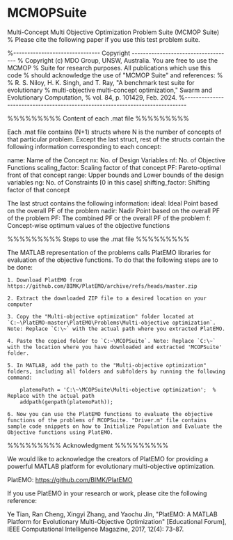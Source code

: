 # MCMOPSuite
Multi-Concept Multi Objective Optimization Problem Suite (MCMOP Suite)
% Please cite the following paper if you use this test problem suite.

%------------------------------- Copyright ------------------------------------
% Copyright (c) MDO Group, UNSW, Australia. You are free to use the MCMOP 
% Suite for research purposes. All publications which use this code 
% should acknowledge the use of "MCMOP Suite" and references: 
%
% R. S. Niloy, H. K. Singh, and T. Ray, "A benchmark test suite for evolutionary 
% multi-objective multi-concept optimization," Swarm and Evolutionary Computation, 
% vol. 84, p. 101429, Feb. 2024.
%------------------------------------------------------------------------------ 


%%%%%%%%% Content of each .mat file %%%%%%%%%
 
Each .mat file contains (N+1) structs where N is the number of concepts of that particular problem.
Except the last struct, rest of the structs contain the following information corresponding to each concept:

name:			Name of the Concept
nx:			No. of Design Variables
nf:			No. of Objective Functions
scaling_factor:		Scaling factor of that concept
PF:			Pareto-optimal front of that concept
range:			Upper bounds and Lower bounds of the design variables
ng:			No. of Constraints [0 in this case]
shifting_factor:	Shifting factor of that concept

The last struct contains the following information:
ideal:			Ideal Point based on the overall PF of the problem
nadir:			Nadir Point based on the overall PF of the problem
PF:			The combined PF or the overall PF of the problem
f:			Concept-wise optimum values of the objective functions

%%%%%%%%% Steps to use the .mat file %%%%%%%%%

The MATLAB representation of the problems calls PlatEMO libraries for evaluation of the objective functions.
To do that the following steps are to be done: 

	1. Download PlatEMO from https://github.com/BIMK/PlatEMO/archive/refs/heads/master.zip

	2. Extract the downloaded ZIP file to a desired location on your computer

	3. Copy the "Multi-objective optimization" folder located at `C:~\PlatEMO-master\PlatEMO\Problems\Multi-objective optimization`. Note: Replace `C:\~` with the actual path where you extracted PlatEMO.

	4. Paste the copied folder to `C:~\MCOPSuite`. Note: Replace `C:\~` with the location where you have downloaded and extracted 'MCOPSuite' folder.

	5. In MATLAB, add the path to the "Multi-objective optimization" folders, including all folders and subfolders by running the following command:

		platemoPath = 'C:\~\MCOPSuite\Multi-objective optimization';  % Replace with the actual path
		addpath(genpath(platemoPath));

	6. Now you can use the PlatEMO functions to evaluate the objective functions of the problems of MCOPSuite. "Driver.m" file contains sample code snippets on how to Initialize Population and Evaluate the Objective functions using PlatEMO.


%%%%%%%%% Acknowledgment %%%%%%%%%

We would like to acknowledge the creators of PlatEMO for providing a powerful MATLAB platform for evolutionary multi-objective optimization.

PlatEMO: https://github.com/BIMK/PlatEMO

If you use PlatEMO in your research or work, please cite the following reference:

Ye Tian, Ran Cheng, Xingyi Zhang, and Yaochu Jin, "PlatEMO: A MATLAB Platform for Evolutionary Multi-Objective Optimization" [Educational Forum], IEEE Computational Intelligence Magazine, 2017, 12(4): 73-87.

